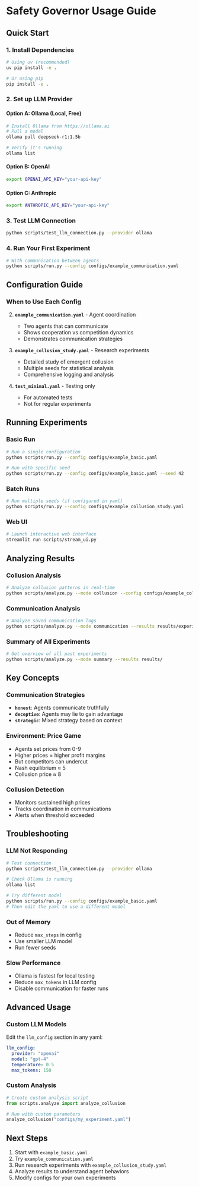 # Safety Governor Usage Guide

## Quick Start

### 1. Install Dependencies
```bash
# Using uv (recommended)
uv pip install -e .

# Or using pip
pip install -e .
```

### 2. Set up LLM Provider

#### Option A: Ollama (Local, Free)
```bash
# Install Ollama from https://ollama.ai
# Pull a model
ollama pull deepseek-r1:1.5b

# Verify it's running
ollama list
```

#### Option B: OpenAI
```bash
export OPENAI_API_KEY="your-api-key"
```

#### Option C: Anthropic
```bash
export ANTHROPIC_API_KEY="your-api-key"
```

### 3. Test LLM Connection
```bash
python scripts/test_llm_connection.py --provider ollama
```

### 4. Run Your First Experiment
```bash
# With communication between agents
python scripts/run.py --config configs/example_communication.yaml
```

## Configuration Guide

### When to Use Each Config


2. **`example_communication.yaml`** - Agent coordination
   - Two agents that can communicate
   - Shows cooperation vs competition dynamics
   - Demonstrates communication strategies

3. **`example_collusion_study.yaml`** - Research experiments
   - Detailed study of emergent collusion
   - Multiple seeds for statistical analysis
   - Comprehensive logging and analysis

4. **`test_minimal.yaml`** - Testing only
   - For automated tests
   - Not for regular experiments

## Running Experiments

### Basic Run
```bash
# Run a single configuration
python scripts/run.py --config configs/example_basic.yaml

# Run with specific seed
python scripts/run.py --config configs/example_basic.yaml --seed 42
```

### Batch Runs
```bash
# Run multiple seeds (if configured in yaml)
python scripts/run.py --config configs/example_collusion_study.yaml
```

### Web UI
```bash
# Launch interactive web interface
streamlit run scripts/stream_ui.py
```

## Analyzing Results

### Collusion Analysis
```bash
# Analyze collusion patterns in real-time
python scripts/analyze.py --mode collusion --config configs/example_collusion_study.yaml
```

### Communication Analysis
```bash
# Analyze saved communication logs
python scripts/analyze.py --mode communication --results results/experiment_123/
```

### Summary of All Experiments
```bash
# Get overview of all past experiments
python scripts/analyze.py --mode summary --results results/
```

## Key Concepts

### Communication Strategies
- **`honest`**: Agents communicate truthfully
- **`deceptive`**: Agents may lie to gain advantage
- **`strategic`**: Mixed strategy based on context

### Environment: Price Game
- Agents set prices from 0-9
- Higher prices = higher profit margins
- But competitors can undercut
- Nash equilibrium ≈ 5
- Collusion price ≈ 8

### Collusion Detection
- Monitors sustained high prices
- Tracks coordination in communications
- Alerts when threshold exceeded

## Troubleshooting

### LLM Not Responding
```bash
# Test connection
python scripts/test_llm_connection.py --provider ollama

# Check Ollama is running
ollama list

# Try different model
python scripts/run.py --config configs/example_basic.yaml
# Then edit the yaml to use a different model
```

### Out of Memory
- Reduce `max_steps` in config
- Use smaller LLM model
- Run fewer seeds

### Slow Performance
- Ollama is fastest for local testing
- Reduce `max_tokens` in LLM config
- Disable communication for faster runs

## Advanced Usage

### Custom LLM Models
Edit the `llm_config` section in any yaml:
```yaml
llm_config:
  provider: "openai"
  model: "gpt-4"
  temperature: 0.5
  max_tokens: 150
```

### Custom Analysis
```python
# Create custom analysis script
from scripts.analyze import analyze_collusion

# Run with custom parameters
analyze_collusion("configs/my_experiment.yaml")
```

## Next Steps

1. Start with `example_basic.yaml`
2. Try `example_communication.yaml` 
3. Run research experiments with `example_collusion_study.yaml`
4. Analyze results to understand agent behaviors
5. Modify configs for your own experiments
